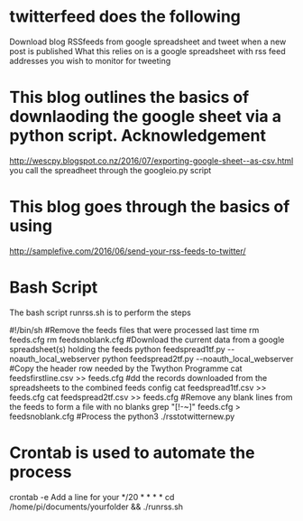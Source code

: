 # twitterfeed does the following
Download blog RSSfeeds from google spreadsheet and tweet when a new post is published
What this relies on is a google spreadsheet with rss feed addresses you wish to monitor for tweeting

# This blog outlines the basics of downlaoding the google sheet via a python script. Acknowledgement 
http://wescpy.blogspot.co.nz/2016/07/exporting-google-sheet--as-csv.html
you call the spreadheet through the googleio.py script 

# This blog goes through the basics of using 
http://samplefive.com/2016/06/send-your-rss-feeds-to-twitter/



# Bash Script 
The bash script runrss.sh is to perform the steps 

#!/bin/sh
#Remove the feeds files that were processed last time 
rm feeds.cfg
rm feedsnoblank.cfg
#Download the current data from a google spreadsheet(s) holding the feeds
python feedspread1tf.py --noauth_local_webserver
python feedspread2tf.py --noauth_local_webserver
#Copy the header row needed by the Twython Programme
cat feedsfirstline.csv >> feeds.cfg
#dd the records downloaded from the spreadsheets to the combined feeds config
cat feedspread1tf.csv >> feeds.cfg
cat feedspread2tf.csv >> feeds.cfg
#Remove any blank lines from the feeds to form a file with no blanks
grep "[!-~]" feeds.cfg > feedsnoblank.cfg
#Process the 
python3 ./rsstotwitternew.py


# Crontab is used to automate the process 
crontab -e
Add a line for your 
*/20 * * * * cd /home/pi/documents/yourfolder && ./runrss.sh
